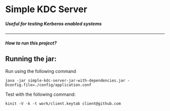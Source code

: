 # Simple KDC Server

##### Useful for testing Kerberos enabled systems
---

##### How to run this project?

Running the jar:
---
Run using the following command
 
	java -jar simple-kdc-server-jar-with-dependencies.jar -Dconfig.file=./config/application.conf
	
Test with the following command:
    
    kinit -V -k -t work/client.keytab client@github.com
